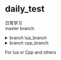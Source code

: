 # daily_test 
日常学习  
master branch.
<details>
<summary>branch lua_branch</summary>
https://github.com/shaofeichang/daily_test/
</details>
<details>
<summary>branch cpp_branch</summary>
https://github.com/shaofeichang/daily_test/
</details>

For lua or Cpp and others

